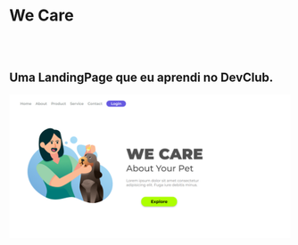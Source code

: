 <h1>We Care</h1>
<br>
<br>
<h2>Uma LandingPage que eu aprendi no DevClub.</h2>

<img src="https://github.com/samuka-dev/Pet-LandingPage/blob/cd10902f1baa8ccedace24e3f2dbb3f0dc941168/img/desktop.png" />
